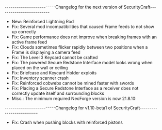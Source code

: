 --------------------------Changelog for the next version of SecurityCraft--------------------------

- New: Reinforced Lightning Rod
- Fix: Several mod incompatibilities that caused Frame feeds to not show up correctly
- Fix: Game performance does not improve when breaking frames with an active frame feed
- Fix: Clouds sometimes flicker rapidly between two positions when a Frame is displaying a camera feed
- Fix: The Level 3 Keycard cannot be crafted
- Fix: The powered Secure Redstone Interface model looks wrong when placed on the wall or ceiling
- Fix: Briefcase and Keycard Holder exploits
- Fix: Inventory scanner crash
- Fix: Reinforced cobwebs cannot be mined faster with swords
- Fix: Placing a Secure Redstone Interface as a receiver does not correctly update itself and surrounding blocks
- Misc.: The minimum required NeoForge version is now 21.8.10

--------------------------Changelog for v1.10-beta1 of SecurityCraft--------------------------

- Fix: Crash when pushing blocks with reinforced pistons
